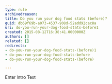 ```yaml
---
type: rule
archivedreason: 
title: Do you run your dog food stats (before)?
guid: db69f69b-a073-4537-908d-52add92cac8a
uri: do-you-run-your-dog-food-stats-before1
created: 2015-08-12T16:38:41.0000000Z
authors: []
related: []
redirects:
- do-you-run-your-dog-food-stats-(before)1
- do-you-run-your-dog-food-stats-before
- do-you-run-your-dog-food-stats-(before)

---
```



Enter Intro Text
<br><excerpt class='endintro'></excerpt><br>



